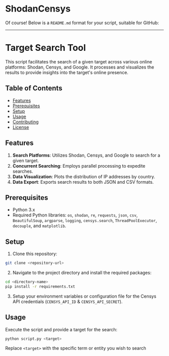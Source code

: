 # ShodanCensys
Of course! Below is a `README.md` format for your script, suitable for GitHub:

---

# Target Search Tool

This script facilitates the search of a given target across various online platforms: Shodan, Censys, and Google. It processes and visualizes the results to provide insights into the target's online presence.

## Table of Contents
- [Features](#features)
- [Prerequisites](#prerequisites)
- [Setup](#setup)
- [Usage](#usage)
- [Contributing](#contributing)
- [License](#license)

## Features
1. **Search Platforms**: Utilizes Shodan, Censys, and Google to search for a given target.
2. **Concurrent Searching**: Employs parallel processing to expedite searches.
3. **Data Visualization**: Plots the distribution of IP addresses by country.
4. **Data Export**: Exports search results to both JSON and CSV formats.

## Prerequisites
- Python 3.x
- Required Python libraries: `os`, `shodan`, `re`, `requests`, `json`, `csv`, `BeautifulSoup`, `argparse`, `logging`, `censys.search`, `ThreadPoolExecutor`, `decouple`, and `matplotlib`.

## Setup
1. Clone this repository:
```bash
git clone <repository-url>
```
2. Navigate to the project directory and install the required packages:
```bash
cd <directory-name>
pip install -r requirements.txt
```
3. Setup your environment variables or configuration file for the Censys API credentials (`CENSYS_API_ID` & `CENSYS_API_SECRET`).

## Usage
Execute the script and provide a target for the search:
```bash
python script.py <target>
```
Replace `<target>` with the specific term or entity you wish to search 
